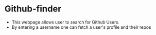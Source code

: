 # Github-finder

* This webpage allows user to search for Github Users.
* By entering a username one can fetch a user's profile and their repos
